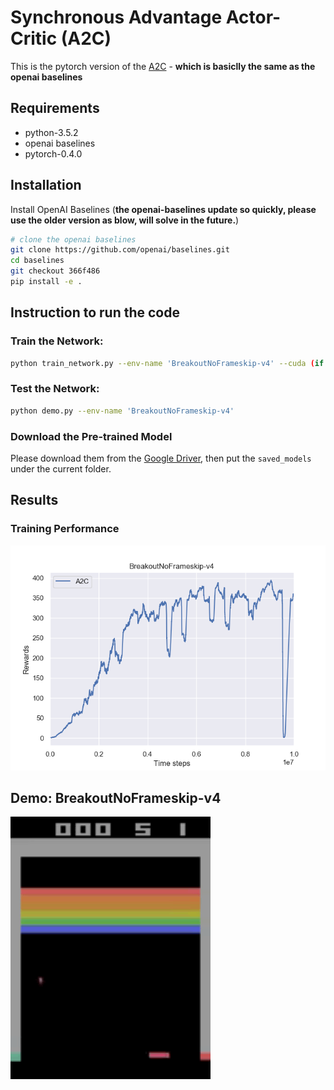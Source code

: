 # Synchronous Advantage Actor-Critic (A2C)
This is the pytorch version of the [A2C](https://arxiv.org/pdf/1602.01783.pdf) - **which is basiclly the same as the openai baselines** 
## Requirements
- python-3.5.2
- openai baselines
- pytorch-0.4.0
## Installation
Install OpenAI Baselines (**the openai-baselines update so quickly, please use the older version as blow, will solve in the future.**)
```bash
# clone the openai baselines
git clone https://github.com/openai/baselines.git
cd baselines
git checkout 366f486
pip install -e .

```
## Instruction to run the code
### Train the Network:
```bash
python train_network.py --env-name 'BreakoutNoFrameskip-v4' --cuda (if you have a GPU, you can add this flag)

```
### Test the Network:
```bash
python demo.py --env-name 'BreakoutNoFrameskip-v4'

```
### Download the Pre-trained Model
Please download them from the [Google Driver](https://drive.google.com/open?id=1ZXqRKwGI7purOm0CJtIVFXOZnmxqvA0p), then put the `saved_models` under the current folder.

## Results
### Training Performance
![Scheme](figures/result.png)
## Demo: BreakoutNoFrameskip-v4
![Scheme](figures/demo.gif)


